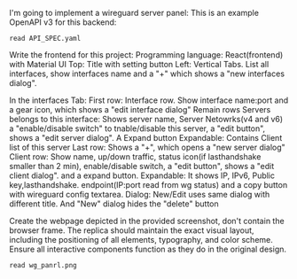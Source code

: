 I'm going to implement a wireguard server panel:
This is an example OpenAPI v3 for this backend:
```
read API_SPEC.yaml
```
Write the frontend for this project:
Programming language: React(frontend) with Material UI
Top: Title with setting button
Left: Vertical Tabs. List all interfaces, show interfaces name and a "+" which shows a "new interfaces dialog".

In the interfaces Tab:
    First row: Interface row. Show interface name:port and a gear icon, which shows a "edit interface dialog"
    Remain rows Servers belongs to this interface: 
        Shows server name, Server Netowrks(v4 and v6) a "enable/disable switch" to tnable/disable this server, a "edit button", shows a "edit server dialog". A Expand button
        Expandable: Contains Client list of this server
    Last row: Shows a "+", which opens a "new server dialog"
Client row: Show name, up/down traffic, status icon(if lasthandshake smaller than 2 min), enable/disable switch, a "edit button", shows a "edit client dialog". and a expand button.
    Expandable: It shows IP, IPv6, Public key,lasthandshake. endpoint(IP:port read from wg status) and a copy button with wireguard config textarea.
Dialog: New/Edit uses same dialog with different title. And "New" dialog hides the "delete" button

Create the webpage depicted in the provided screenshot, don't contain the browser frame.
The replica should maintain the exact visual layout, including the positioning of all elements, typography, and color scheme.
Ensure all interactive components function as they do in the original design.
```
read wg_panrl.png
```